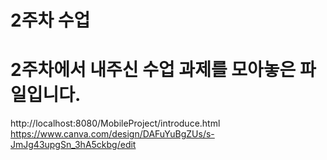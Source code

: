# 2주차 수업
# 2주차에서 내주신 수업 과제를 모아놓은 파일입니다.
http://localhost:8080/MobileProject/introduce.html
https://www.canva.com/design/DAFuYuBgZUs/s-JmJg43upgSn_3hA5ckbg/edit
